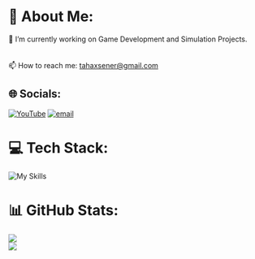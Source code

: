 # 💫 About Me:
🔭 I’m currently working on Game Development and Simulation Projects.<br><br><br>📫 How to reach me: tahaxsener@gmail.com<br>


## 🌐 Socials:
[![YouTube](https://go-skill-icons.vercel.app/api/icons?i=youtube)](https://youtube.com/@IcedHoneyGames) [![email](https://go-skill-icons.vercel.app/api/icons?i=gmail)](mailto:tahaxsener@gmail.com) 

# 💻 Tech Stack:
![My Skills](https://go-skill-icons.vercel.app/api/icons?i=cs,dotnet,unity,unrealengine,git,miro,figma)
# 📊 GitHub Stats:
![](https://github-readme-stats.vercel.app/api?username=ahmettahasener&theme=monokai&hide_border=false&include_all_commits=false&count_private=false)<br/>
![](https://nirzak-streak-stats.vercel.app/?user=ahmettahasener&theme=monokai&hide_border=false)<br/>
